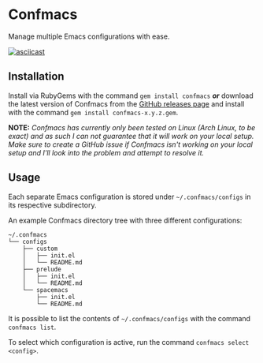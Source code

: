# Confmacs
Manage multiple Emacs configurations with ease.

[![asciicast](https://asciinema.org/a/23286.png)](https://asciinema.org/a/23286)

## Installation
Install via RubyGems with the command `gem install confmacs` _**or**_ download
the latest version of Confmacs from the
[GitHub releases page](https://github.com/SShrike/confmacs/releases) and install
with the command `gem install confmacs-x.y.z.gem`.

**NOTE:** *Confmacs has currently only been tested on Linux (Arch Linux, to be
  exact) and as such I can not guarantee that it will work on your local setup.
  Make sure to create a GitHub issue if Confmacs isn't working on your local
  setup and I'll look into the problem and attempt to resolve it.*

## Usage
Each separate Emacs configuration is stored under `~/.confmacs/configs` in
its respective subdirectory.

An example Confmacs directory tree with three different configurations:
```
~/.confmacs
└── configs
    ├── custom
    │   ├── init.el
    │   └── README.md
    ├── prelude
    │   ├── init.el
    │   └── README.md
    └── spacemacs
        ├── init.el
        └── README.md
```

It is possible to list the contents of `~/.confmacs/configs` with the command
`confmacs list`.

To select which configuration is active, run the command
`confmacs select <config>`.
